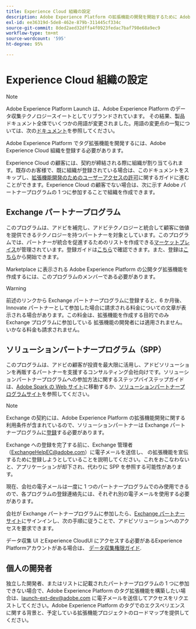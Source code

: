 ```yaml
---
title: Experience Cloud 組織の設定
description: Adobe Experience Platform の拡張機能の開発を開始するために Adobe Experience Cloud 組織を登録する方法について説明します。
exl-id: ee36319d-5de8-462e-879b-311445cf334c
source-git-commit: 8ded2aed32dffa4f0923fedac7baf798e68a9ec9
workflow-type: tm+mt
source-wordcount: '595'
ht-degree: 95%

---
```


# Experience Cloud 組織の設定

>[!NOTE]
>
>Adobe Experience Platform Launch は、Adobe Experience Platform のデータ収集テクノロジースイートとしてリブランドされています。 その結果、製品ドキュメント全体でいくつかの用語が変更されました。用語の変更点の一覧については、次の[ドキュメント](../../term-updates.md)を参照してください。

Adobe Experience Platform でタグ拡張機能を開発するには、Adobe Experience Cloud 組織を登録する必要があります。

Experience Cloud の顧客には、契約が締結される際に組織が割り当てられます。既存のお客様で、既に組織が登録されている場合は、このドキュメントをスキップし、[拡張機能開発のためのユーザーアクセスの許可](./access.md)に関するガイドに進むことができます。Experience Cloud の顧客でない場合は、次に示す Adobe パートナープログラムの 1 つに参加することで組織を作成できます。

## Exchange パートナープログラム

このプログラムは、アドビを補完し、アドビテクノロジーと統合して顧客に価値を提供できるテクノロジーを持つパートナーを対象としています。このプログラムでは、パートナーが統合を促進するためのリストを作成できる[マーケットプレイス](https://www.adobeexchange.com/experiencecloud.html)が管理されています。登録ガイドは[こちら](https://partners.adobe.com/exchangeprogram/experiencecloud/reg-guide.html)で確認できます。また、登録は[こちら](https://partners.adobe.com/exchangeprogram/experiencecloud/prereg.html)から開始できます。

Marketplace に表示される Adobe Experience Platform の公開タグ拡張機能を作成するには、このプログラムのメンバーである必要があります。

>[!WARNING]
>
>前述のリンクから Exchange パートナープログラムに登録すると、6 か月後、Innovate パートナーとして参加した場合に請求される料金についての文章が表示される場合があります。この料金は、拡張機能を作成する目的でのみ Exchange プログラムに参加している 拡張機能の開発者には適用されません。いかなる料金も請求されません。

## ソリューションパートナープログラム（SPP）

このプログラムは、アドビの顧客が投資を最大限に活用し、アドビソリューションを再販するパートナーを支援するコンサルティング会社向けです。ソリューションパートナープログラムへの参加方法に関するステップバイステップガイドは、[Adobe Spark の Web サイト](https://spark.adobe.com/page/7PKZzIJJjkcDd/)に移動するか、[ソリューションパートナープログラムサイト](https://solutionpartners.adobe.com/home.html)を参照してください。

>[!NOTE]
>
>Exchange の契約には、Adobe Experience Platform の拡張機能開発に関する利用条件が含まれているので、ソリューションパートナーは Exchange パートナープログラムに[登録](https://partners.adobe.com/exchangeprogram/experiencecloud/prereg.html)する必要があります。
>
>Exchange への登録を完了する前に、Exchange 管理者（<ExchangeHelpEC@adobe.com>）に電子メールを送信し、 の拡張機能を宣伝するために登録しようとしていることを説明してください。これをおこなわないと、アプリケーションが却下され、代わりに SPP を参照する可能性があります。
>
>現在、会社の電子メールは一度に 1 つのパートナープログラムでのみ使用できるので、各プログラムの登録連絡先には、それぞれ別の電子メールを使用する必要があります。

会社が Exchange パートナープログラムに参加したら、[Exchange パートナーサイト](https://partners.adobe.com/exchangeprogram/experiencecloud)にサインインし、次の手順に従うことで、アドビソリューションへのアクセスを要求できます。

データ収集 UI とExperience CloudUI にアクセスする必要があるExperience Platformアカウントがある場合は、 [データ収集権限ガイド](../../../collection/permissions.md).

## 個人の開発者

独立した開発者、またはリストに記載されたパートナープログラムの 1 つに参加できない場合で、Adobe Experience Platform のタグ拡張機能を構築したい場合は、launch-ext-dev@adobe.com に電子メールを送信してアクセスをリクエストしてください。Adobe Experience Platform のタグでのエクスペリエンスに関する背景と、予定している拡張機能プロジェクトのロードマップを提供してください。

